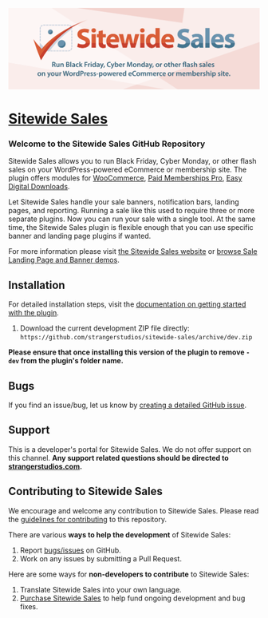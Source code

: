 ![](sitewide-sales-banner.png)

# [Sitewide Sales](https://sitewidesales.com) #

### Welcome to the Sitewide Sales GitHub Repository
Sitewide Sales allows you to run Black Friday, Cyber Monday, or other flash sales on your WordPress-powered eCommerce or membership site. The plugin offers modules for [WooCommerce](https://woocommerce.com), [Paid Memberships Pro](https://www.paidmembershipspro.com), [Easy Digital Downloads](https://easydigitaldownloads.com/).

Let Sitewide Sales handle your sale banners, notification bars, landing pages, and reporting. Running a sale like this used to require three or more separate plugins. Now you can run your sale with a single tool. At the same time, the Sitewide Sales plugin is flexible enough that you can use specific banner and landing page plugins if wanted.

For more information please visit [the Sitewide Sales website](https://sitewidesales.com) or [browse Sale Landing Page and Banner demos](https://sitewidesales.com/demos/).

## Installation ##
For detailed installation steps, visit the [documentation on getting started with the plugin](https://sitewidesales.com/documentation/).

1. Download the current development ZIP file directly: `https://github.com/strangerstudios/sitewide-sales/archive/dev.zip`

**Please ensure that once installing this version of the plugin to remove `-dev` from the plugin's folder name.**

## Bugs ##
If you find an issue/bug, let us know by [creating a detailed GitHub issue](https://github.com/strangerstudios/sitewide-sales/issues/new/choose).

## Support ##
This is a developer's portal for Sitewide Sales. We do not offer support on this channel. **Any support related questions should be directed to [strangerstudios.com](https://www.strangerstudios.com).**

## Contributing to Sitewide Sales ##
We encourage and welcome any contribution to Sitewide Sales. Please read the [guidelines for contributing](https://github.com/strangerstudios/sitewide-sales/blob/dev/.github/CONTRIBUTING.md) to this repository.

There are various **ways to help the development** of Sitewide Sales:

1. Report [bugs/issues](https://github.com/strangerstudios/sitewide-sales/issues/new/choose) on GitHub.
2. Work on any issues by submitting a Pull Request.

Here are some ways for **non-developers to contribute** to Sitewide Sales:

1. Translate Sitewide Sales into your own language.
2. [Purchase Sitewide Sales](https://www.strangerstudios.com/account/checkout/?level=2) to help fund ongoing development and bug fixes.
